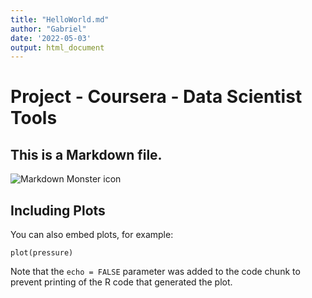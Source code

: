 ```yaml
---
title: "HelloWorld.md"
author: "Gabriel"
date: '2022-05-03'
output: html_document
---
```


# Project - Coursera - Data Scientist Tools  
## This is a Markdown file.  

<img src="https://blog.bluesol.com.br/wp-content/uploads/2017/03/Crescimento-da-energia-solar-mundial-salta-50-gra%C3%A7as-%C3%A0-China-e-EUA.jpg"
     alt="Markdown Monster icon" />


## Including Plots

You can also embed plots, for example:  

```{r pressure, echo=FALSE}
plot(pressure)
```

Note that the `echo = FALSE` parameter was added to the code chunk to prevent printing of the R code that generated the plot.
